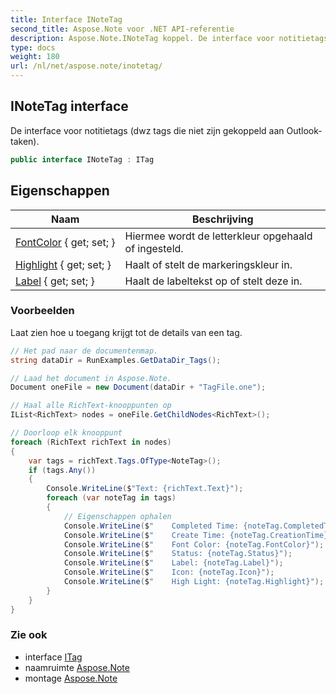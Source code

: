 ```yaml
---
title: Interface INoteTag
second_title: Aspose.Note voor .NET API-referentie
description: Aspose.Note.INoteTag koppel. De interface voor notitietags dwz tags die niet zijn gekoppeld aan Outlooktaken.
type: docs
weight: 180
url: /nl/net/aspose.note/inotetag/
---
```

## INoteTag interface

De interface voor notitietags (dwz tags die niet zijn gekoppeld aan Outlook-taken).

```csharp
public interface INoteTag : ITag
```

## Eigenschappen

| Naam | Beschrijving |
| --- | --- |
| [FontColor](../../aspose.note/inotetag/fontcolor/) { get; set; } | Hiermee wordt de letterkleur opgehaald of ingesteld. |
| [Highlight](../../aspose.note/inotetag/highlight/) { get; set; } | Haalt of stelt de markeringskleur in. |
| [Label](../../aspose.note/inotetag/label/) { get; set; } | Haalt de labeltekst op of stelt deze in. |

### Voorbeelden

Laat zien hoe u toegang krijgt tot de details van een tag.

```csharp
// Het pad naar de documentenmap.
string dataDir = RunExamples.GetDataDir_Tags();

// Laad het document in Aspose.Note.
Document oneFile = new Document(dataDir + "TagFile.one");

// Haal alle RichText-knooppunten op
IList<RichText> nodes = oneFile.GetChildNodes<RichText>();

// Doorloop elk knooppunt
foreach (RichText richText in nodes)
{
    var tags = richText.Tags.OfType<NoteTag>();
    if (tags.Any())
    {
        Console.WriteLine($"Text: {richText.Text}");
        foreach (var noteTag in tags)
        {
            // Eigenschappen ophalen
            Console.WriteLine($"    Completed Time: {noteTag.CompletedTime}");
            Console.WriteLine($"    Create Time: {noteTag.CreationTime}");
            Console.WriteLine($"    Font Color: {noteTag.FontColor}");
            Console.WriteLine($"    Status: {noteTag.Status}");
            Console.WriteLine($"    Label: {noteTag.Label}");
            Console.WriteLine($"    Icon: {noteTag.Icon}");
            Console.WriteLine($"    High Light: {noteTag.Highlight}");
        }
    }
}
```

### Zie ook

* interface [ITag](../itag/)
* naamruimte [Aspose.Note](../../aspose.note/)
* montage [Aspose.Note](../../)


